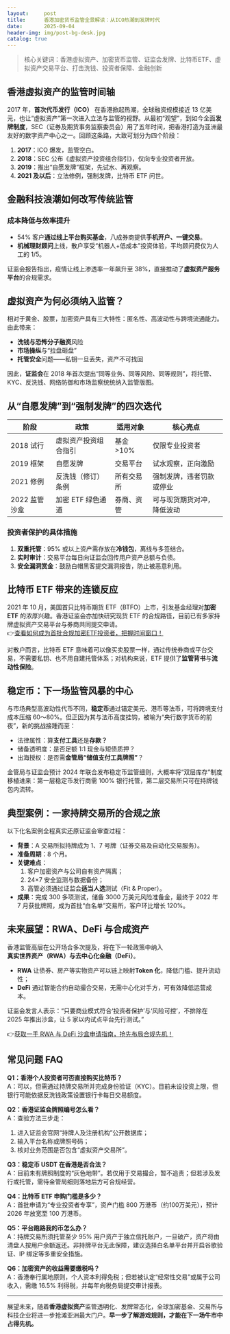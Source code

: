 ```yaml
---
layout:     post
title:      香港加密货币监管全景解读：从ICO热潮到发牌时代
date:       2025-09-04
header-img: img/post-bg-desk.jpg
catalog: true
---
```


> 核心关键词：香港虚拟资产、加密货币监管、证监会发牌、比特币ETF、虚拟资产交易平台、打击洗钱、投资者保障、金融创新

## 香港虚拟资产的监管时间轴
2017 年，**首次代币发行（ICO）** 在香港掀起热潮，全球融资规模接近 13 亿美元，也让“虚拟资产”第一次进入立法与监管的视野。从最初“观望”，到如今全面**发牌制度**，SEC（证券及期货事务监察委员会）用了五年时间，把香港打造为亚洲最友好的数字资产中心之一。回顾这条路，大致可划分为四个阶段：

1. **2017**：ICO 爆发，监管空白。  
2. **2018**：SEC 公布《虚拟资产投资组合指引》，仅向专业投资者开放。  
3. **2019**：推出“自愿发牌”框架，先试水、再观察。  
4. **2021 及以后**：立法修例，强制发牌，比特币 ETF 问世。

## 金融科技浪潮如何改写传统监管

### 成本降低与效率提升
- 54% 客户**通过线上平台购买基金**，八成券商提供**手机开户、一键交易**。  
- **机械理财顾问**上线，散户享受“机器人+低成本”投资体验，平均顾问费仅为人工的 1/5。  

证监会报告指出，疫情让线上渗透率一年飙升至 38%，直接推动了**虚拟资产服务平台**的合规需求。

## 虚拟资产为何必须纳入监管？

相对于黄金、股票，加密资产具有三大特性：匿名性、高波动性与跨境流通能力。由此带来：

- **洗钱与恐怖分子融资**风险  
- **市场操纵**与“拉盘砸盘”  
- **托管安全**问题——私钥一旦丢失，资产不可找回  

因此，**证监会**在 2018 年首次提出“同等业务、同等风险、同等规则”，将托管、KYC、反洗钱、网络防御和市场监察统统纳入监管版图。

## 从“自愿发牌”到“强制发牌”的四次迭代

| 阶段 | 政策 | 适用对象 | 核心亮点 |
| --- | --- | --- | --- |
| 2018 试行 | 虚拟资产投资组合指引 | 基金 >10% | 仅限专业投资者 |
| 2019 框架 | 自愿发牌 | 交易平台 | 试水观察，正向激励 |
| 2021 修例 | 反洗钱（修订）条例 | 所有交易所 | 强制发牌，违者罚款或停业 |
| 2022 监管沙盒 | 加密 ETF 绿色通道 | 券商、资管 | 可与现货期货对冲，降低波动 |

### 投资者保护的具体措施
1. **双重托管**：95% 或以上资产需存放在**冷钱包**，离线与多签结合。  
2. **实时审计**：交易平台每日向证监会回传用户资产总额与负债。  
3. **安全漏洞赏金**：鼓励白帽黑客提交漏洞报告，防止被恶意利用。

## 比特币 ETF 带来的连锁反应
2021 年 10 月，美国首只比特币期货 ETF（BTFO）上市，引发基金经理对**加密 ETF** 的浓厚兴趣。香港证监会亦加快研究现货 ETF 的合规路径，目前已有多家持牌虚拟资产交易平台与券商共同提交申请。  
👉[查看如何成为首批合规加密ETF投资者，把握时间窗口！](https://okxdog.com/)

对散户而言，比特币 ETF 意味着可以像买卖股票一样，通过传统券商或平台交易，不需要私钥、也不用自建托管体系；对机构来说，ETF 提供了**监管背书**与**流动性保险**。

## 稳定币：下一场监管风暴的中心
与市场典型高波动性代币不同，**稳定币**通过锚定美元、港币等法币，可将跨境支付成本压缩 60～80%。但正因为其与法币高度挂钩，被喻为“央行数字货币的前夜”，新的挑战接踵而至：

- 法律属性：算**支付工具**还是**存款？**  
- 储备透明度：是否足额 1:1 现金与短债质押？  
- 出海授权：是否需**金管局“储值支付工具牌照”**？  

金管局与证监会预计 2024 年联合发布稳定币监管细则，大概率将“双层库存”制度移植进来：第一层稳定币发行商需 100% 银行托管，第二层交易所只可在持牌钱包内流转。

## 典型案例：一家持牌交易所的合规之旅
以下化名案例全程真实还原证监会审查过程：

- **背景**：A 交易所拟持牌成为 1、7 号牌（证券交易及自动化交易服务）。  
- **准备周期**：8 个月。  
- **关键难点**：  
  1. 客户加密资产与公司自有资产隔离；  
  2. 24×7 安全监测与数据备份；  
  3. 高管必须通过证监会**适当人选**测试（Fit & Proper）。  
- **成果**：完成 300 多项测试，储备 3000 万美元风险准备金，最终于 2022 年 7 月获批牌照，成为首批“白名单”交易所，客户环比增长 120%。

## 未来展望：RWA、DeFi 与合成资产
香港监管高层在公开场合多次提及，将在下一轮政策中纳入**真实世界资产（RWA）**与**去中心化金融（DeFi）**。  
- **RWA** 让债券、房产等实物资产可以链上映射**Token 化**，降低门槛、提升流动性；  
- **DeFi** 通过智能合约自动撮合交易，无需中心化对手方，可有效降低运营成本。  

证监会发言人表示：“只要商业模式符合‘投资者保护’与‘风险可控’，不排除在 2025 年推出沙盒，让 5 家以内试点平台先行测试。”

👉[获取一手 RWA 与 DeFi 沙盒申请指南，抢先布局合规先机！](https://okxdog.com/)

## 常见问题 FAQ

**Q1：香港个人投资者可否直接购买比特币？**  
A：可以，但需通过持牌交易所并完成身份验证（KYC）。目前未设投资上限，但银行可能依据反洗钱政策设置银行卡每日交易额度。

**Q2：香港证监会牌照编号怎么看？**  
A：查验方法三步走：  
1) 进入证监会官网“持牌人及注册机构”公开数据库；  
2) 输入平台名称或牌照号码；  
3) 核对业务范围是否包含“虚拟资产交易所”。

**Q3：稳定币 USDT 在香港是否合法？**  
A：目前未有牌照制度的“灰色地带”。若仅用于交易撮合，暂不追责；但若涉及发行或托管，需待金管局细则落地后方可合规经营。

**Q4：比特币 ETF 申购门槛是多少？**  
A：首批申请为“专业投资者专享”，资产门槛 800 万港币（约100万美元），预计 2026 年放宽至 100 万港币。

**Q5：平台跑路我的币怎么办？**  
A：持牌交易所须托管至少 95% 用户资产于独立信托账户，一旦破产，资产将由清盘人按用户余额返还。非持牌平台无此保障，建议选择白名单平台并开启谷歌验证、IP 绑定等多重安全措施。

**Q6：加密资产的收益需要缴税吗？**  
A：香港奉行属地原则，个人资本利得免税；但若被认定“经常性交易”或属于公司收入，需缴 16.5% 利得税，并每年向税务局提交审计报表。

---

展望未来，随着**香港虚拟资产**监管透明化、发牌常态化，全球加密基金、交易所与科技企业将进一步抢滩亚洲最大门户。**早一步了解游戏规则，才能在下一场牛市中占得先机。**